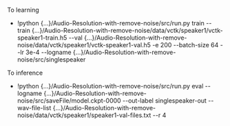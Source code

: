 To learning
* !python {...}/Audio-Resolution-with-remove-noise/src/run.py train --train {...}/Audio-Resolution-with-remove-noise/data/vctk/speaker1/vctk-speaker1-train.h5 --val {...}/Audio-Resolution-with-remove-noise/data/vctk/speaker1/vctk-speaker1-val.h5 -e 200 --batch-size 64 --lr 3e-4 --logname {...}/Audio-Resolution-with-remove-noise/src/singlespeaker

To inference
* !python {...}/Audio-Resolution-with-remove-noise/src/run.py eval --logname {...}/Audio-Resolution-with-remove-noise/src/saveFile/model.ckpt-0000 --out-label singlespeaker-out --wav-file-list {...}/Audio-Resolution-with-remove-noise/data/vctk/speaker1/speaker1-val-files.txt --r 4
